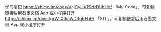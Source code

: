 学习笔记
https://shimo.im/docs/VpjCyHVP9drDHhHd/ 「My Code」，可复制链接后用石墨文档 App 或小程序打开
https://shimo.im/docs/grWJXtkcWDRq6Hh9/ 「STL」，可复制链接后用石墨文档 App 或小程序打开